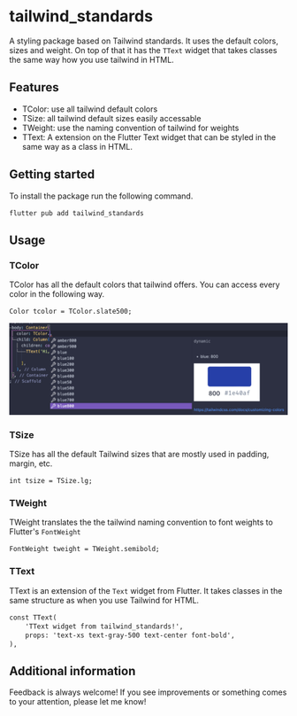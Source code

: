 # tailwind_standards
A styling package based on Tailwind standards. It uses the default colors, sizes and weight. On top of that it has the ```TText``` widget that takes classes the same way how you use tailwind in HTML.

## Features
- TColor: use all tailwind default colors
- TSize: all tailwind default sizes easily accessable
- TWeight: use the naming convention of tailwind for weights
- TText: A extension on the Flutter Text widget that can be styled in the same way as a class in HTML.

## Getting started

To install the package run the following command.
```
flutter pub add tailwind_standards
```

## Usage

### TColor
TColor has all the default colors that tailwind offers. You can access every color in the following way.
``` 
Color tcolor = TColor.slate500;
```
![Alt text](assets/read_me/tcolor_preview.png "TColor preview")

### TSize
TSize has all the default Tailwind sizes that are mostly used in padding, margin, etc.
```
int tsize = TSize.lg;
```

### TWeight
TWeight translates the the tailwind naming convention to font weights to Flutter's ```FontWeight```
```
FontWeight tweight = TWeight.semibold;
```

### TText
TText is an extension of the ```Text``` widget from Flutter. It takes classes in the same structure as when you use Tailwind for HTML.
```
const TText(
    'TText widget from tailwind_standards!',
    props: 'text-xs text-gray-500 text-center font-bold',
),
```
## Additional information

Feedback is always welcome! If you see improvements or something comes to your attention, please let me know!
